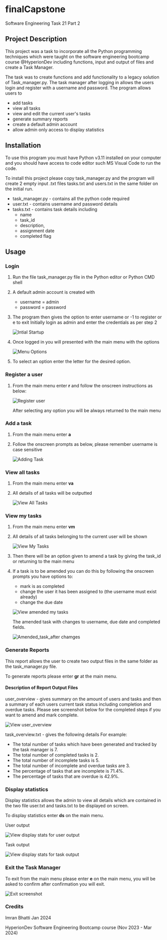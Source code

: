 # finalCapstone
Software Engineering Task 21 Part 2

## Project Description
This project was a task to incorporate all the Python programming techniques which were taught on the software engineering bootcamp course @HyperionDev including functions, input and output of files and create a Task Manager.

The task was to create functions and add functionality to a legacy solution of Task_manager.py. The task manager after logging in allows the users login and register with a username and password. The program allows users to 

* add tasks
* view all tasks
* view and edit the current user's tasks
* generate summary reports
* create a default admin account
* allow admin only access to display statistics

## Installation

To use this program you must have Python v3.11 installed on your computer and you should have access to code editor such MS Visual Code to run the code. 

To install this project please copy task_manager.py and the program will create 2 empty input .txt files tasks.txt and users.txt in the same folder on the initial run.

* task_manager.py  - contains all the python code required
* user.txt         - contains username and password details
* tasks.txt        - contains task details including
  * name
  * task_id
  * description,
  * assignment date
  * completed flag

## Usage

### Login
1. Run the file task_manager.py file in the Python editor or Python CMD shell
2. A default admin account is created with
   * username = admin
   * password = password
3. The program then gives the option to enter username or -1 to register or e to exit
   Initially login as admin and enter the credentials as per step 2

   ![Intial Startup](login.JPG)
4. Once logged in you will presented with the main menu with the options

   ![Menu Options](menu.JPG)
5. To select an option enter the letter for the desired option.

### Register a user
1. From the main menu enter **r** and follow the onscreen instructions as below:

   ![Register user](register.JPG)

   After selecting any option you will be always returned to the main menu

### Add a task
1. From the main menu enter **a**
2. Follow the onscreen prompts as below, please remember username is case sensitive

   ![Adding Task](adding_task.JPG)

### View all tasks
1. From the main menu enter **va**
2. All details of all tasks will be outputted
 
   ![View All Tasks](va_task.JPG)

### View my tasks
1. From the main menu enter **vm**
2. All details of all tasks belonging to the current user will be shown
   
   ![View My Tasks](vm_task.JPG)
   
4. Then there will be an option given to amend a task by giving the task_id or returning to the main menu
5. If a task is to be amended you can do this by following the onscreen prompts you have options to:
   * mark is as completed
   * change the user it has been assigned to (the username must exist already)
   * change the due date
     
   ![View amended my tasks](vm_amend.JPG)

   The amended task with changes to username, due date and completed fields.

   ![Amended_task_after chamges](vm_after.JPG) 

### Generate Reports

This report allows the user to create two output files in the same folder as the task_manager.py file.

To generate reports please enter **gr** at the main menu.

#### Description of Report Output Files

user_overview - gives summary on the amount of users and tasks and then a summary of each users current task status including completion and overdue tasks. Please see screenshot below for the completed steps if you want to amend and mark complete.

  ![View user_overview](user_overview.JPG)

task_overview.txt - gives the following details
For example:

* The total number of tasks which have been generated and tracked by the task manager is 7.
* The total number of completed tasks is 2.
* The total number of incomplete tasks is 5.
* The total number of incomplete and overdue tasks are 3.
* The percentage of tasks that are incomplete is 71.4%.
* The percentage of tasks that are overdue is 42.9%.

### Display statistics

Display statistics allows the admin to view all details which are contained in the two file user.txt and tasks.txt to be displayed on screen.

To display statistics enter **ds** on the main menu.

User output

  ![View display stats for user output](ds_user.JPG)

Task output

  ![View display stats for task output](ds_task.JPG)

### Exit the Task Manager

To exit from the main menu please enter **e** on the main menu, you will be asked to confirm after confirmation you will exit.

  ![Exit screenshot](exit.JPG)

### Credits

Imran Bhatti Jan 2024

HyperionDev Software Engineering Bootcamp course (Nov 2023 - Mar 2024)
